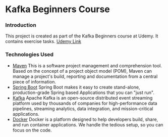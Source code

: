 # Kafka Beginners Course
### Introduction
This project is created as part of the Kafka Beginners course at Udemy. It contains exercise tasks. [Udemy Link](https://www.udemy.com/course/apache-kafka/)
### Technologies Used
* [Maven](https://maven.apache.org/) This is a software project management and comprehension tool. Based on the concept of a project object model (POM), Maven can manage a project's build, reporting and documentation from a central piece of information.
* [Spring Boot](https://spring.io/projects/spring-boot) Spring Boot makes it easy to create stand-alone, production-grade Spring based Applications that you can "just run".
* [Kafka](https://kafka.apache.org/) Apache Kafka is an open-source distributed event streaming platform used by thousands of companies for high-performance data pipelines, streaming analytics, data integration, and mission-critical applications.
* [Docker](https://www.docker.com/) Docker is a platform designed to help developers build, share, and run container applications. We handle the tedious setup, so you can focus on the code.
